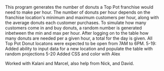 This program generates the number of donuts a Top Pot franchise would need to make per hour.
The number of donuts per hour depends on the franchise location's minimum and maximum customers per hour, along with the average donuts each customer purchases.
To simulate how many customers come in and buy donuts, a random number is generated inbetween the min and max per hour.
After logging on to the table how many donuts are needed per a given hour, a total for the day is given.
All Top Pot Donut locatons were expected to be open from 7AM to 6PM.
5-19: Added ability to input data for a new location and populate the table with random projections
5-20 Added CSS and color with Alex

Worked with Kalani and Marcel, also help from Nick, and David.
